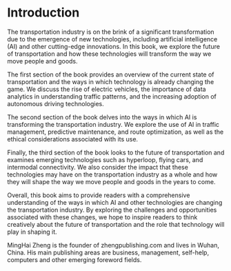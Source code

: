 # Introduction

The transportation industry is on the brink of a significant transformation due to the emergence of new technologies, including artificial intelligence (AI) and other cutting-edge innovations. In this book, we explore the future of transportation and how these technologies will transform the way we move people and goods.

The first section of the book provides an overview of the current state of transportation and the ways in which technology is already changing the game. We discuss the rise of electric vehicles, the importance of data analytics in understanding traffic patterns, and the increasing adoption of autonomous driving technologies.

The second section of the book delves into the ways in which AI is transforming the transportation industry. We explore the use of AI in traffic management, predictive maintenance, and route optimization, as well as the ethical considerations associated with its use.

Finally, the third section of the book looks to the future of transportation and examines emerging technologies such as hyperloop, flying cars, and intermodal connectivity. We also consider the impact that these technologies may have on the transportation industry as a whole and how they will shape the way we move people and goods in the years to come.

Overall, this book aims to provide readers with a comprehensive understanding of the ways in which AI and other technologies are changing the transportation industry. By exploring the challenges and opportunities associated with these changes, we hope to inspire readers to think creatively about the future of transportation and the role that technology will play in shaping it.

MingHai Zheng is the founder of zhengpublishing.com and lives in Wuhan, China. His main publishing areas are business, management, self-help, computers and other emerging foreword fields.
